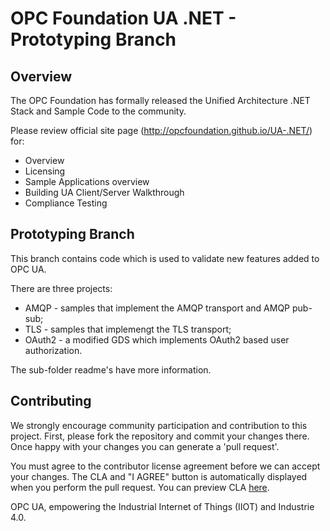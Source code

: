 # OPC Foundation UA .NET - Prototyping Branch
## Overview
The OPC Foundation has formally released the Unified Architecture .NET Stack and Sample Code to the community.

Please review official site page (http://opcfoundation.github.io/UA-.NET/) for:
 * Overview
 * Licensing
 * Sample Applications overview
 * Building UA Client/Server Walkthrough
 * Compliance Testing

## Prototyping Branch 
This branch contains code which is used to validate new features added to OPC UA.

There are three projects:
 * AMQP - samples that implement the AMQP transport and AMQP pub-sub; 
 * TLS - samples that implemengt the TLS transport;
 * OAuth2 - a modified GDS which implements OAuth2 based user authorization.
 
The sub-folder readme's have more information.

## Contributing
We strongly encourage community participation and contribution to this project. First, please fork the repository and commit your changes there. Once happy with your changes you can generate a 'pull request'.

You must agree to the contributor license agreement before we can accept your changes. The CLA and "I AGREE" button is automatically displayed when you perform the pull request. You can preview CLA [here](https://opcfoundation.org/license/cla/ContributorLicenseAgreementv1.0.pdf).

OPC UA, empowering the Industrial Internet of Things (IIOT) and Industrie 4.0.